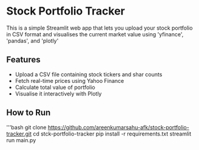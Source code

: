 # Stock Portfolio Tracker
This is a simple Streamlit web app that lets you upload your stock portfolio in CSV format and visualises the current market value using 'yfinance', 'pandas', and 'plotly'

## Features
- Upload a CSV file containing stock tickers and shar counts
- Fetch real-time prices using Yahoo Finance
- Calculate total value of portfolio
- Visualise it interactively with Plotly

## How to Run
'''bash
git clone https://github.com/areenkumarsahu-afk/stock-portfolio-tracker.git
cd stck-portfolio-tracker
pip install -r requirements.txt
streamlit run main.py